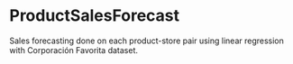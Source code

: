 # ProductSalesForecast
Sales forecasting done on each product-store pair using linear regression with Corporación Favorita dataset.
